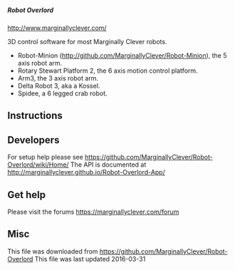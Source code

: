 ##### Robot Overlord #####

http://www.marginallyclever.com/

3D control software for most Marginally Clever robots.

 - Robot-Minion (http://github.com/MarginallyClever/Robot-Minion), the 5 axis robot arm.
 - Rotary Stewart Platform 2, the 6 axis motion control platform.
 - Arm3, the 3 axis robot arm.
 - Delta Robot 3, aka a Kossel.
 - Spidee, a 6 legged crab robot.

## Instructions ##

## Developers ##

For setup help please see https://github.com/MarginallyClever/Robot-Overlord/wiki/Home/
The API is documented at http://marginallyclever.github.io/Robot-Overlord-App/

## Get help ##

Please visit the forums
https://marginallyclever.com/forum

## Misc ##

This file was downloaded from https://github.com/MarginallyClever/Robot-Overlord
This file was last updated 2016-03-31
